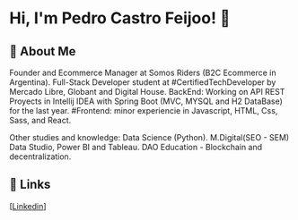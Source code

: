 
# Hi, I'm Pedro Castro Feijoo! 👋


## 🚀 About Me

Founder and Ecommerce Manager at Somos Riders (B2C Ecommerce in Argentina). 
Full-Stack Developer student at #CertifiedTechDeveloper by Mercado Libre, Globant and Digital House. 
BackEnd: Working on API REST Proyects in Intellij IDEA with Spring Boot (MVC, MYSQL and H2 DataBase) for the last year.
#Frontend: minor experiencie in Javascript, HTML, Css, Sass, and React. 

Other studies and knowledge: Data Science (Python). M.Digital(SEO - SEM) Data Studio, Power BI and Tableau. DAO Education - Blockchain and decentralization. 


## 🔗 Links

[[Linkedin](https://www.linkedin.com/in/castrofeijoopedro/)]

<!-- GitHub Stats -- >

<a href="https://github.com/pcfds">
  <img align="center" style="margin:0.5rem" src="https://github-readme-stats.vercel.app/api/top-langs/?username=pcfds&hide=html,css&title_color=ffffff&text_color=c9cacc&icon_color=4AB197&bg_color=1A2B34" />
</a>

<a href="https://github.com/pcfds">
  <img align="center" style="margin:0.5rem" src="https://github-readme-stats.vercel.app/api?username=pcfds&show_icons=true&line_height=27&count_private=true&title_color=ffffff&text_color=c9cacc&icon_color=4AB097&bg_color=1A2B34" alt="pcfds's GitHub Stats" />
</a>


## 🛠 Skills
JAVA, Spring BOOT, Intellij IDea, GIt, GitHubm Javascript, HTML, CSS, React. 
